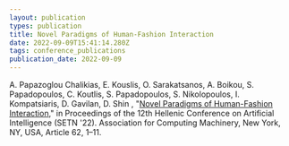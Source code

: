```yaml
---
layout: publication
types: publication
title: Novel Paradigms of Human-Fashion Interaction
date: 2022-09-09T15:41:14.280Z
tags: conference_publications
publication_date: 2022-09-09
---
```

A. Papazoglou Chalikias, E. Kouslis, O. Sarakatsanos, A. Boikou, S. Papadopoulos, C. Koutlis, S. Papadopoulos, S. Nikolopoulos, I. Kompatsiaris, D. Gavilan, D. Shin , "[Novel Paradigms of Human-Fashion Interaction](https://dl.acm.org/doi/10.1145/3549737.3549803)," in Proceedings of the 12th Hellenic Conference on Artificial Intelligence (SETN '22). Association for Computing Machinery, New York, NY, USA, Article 62, 1–11.